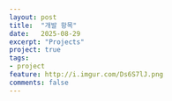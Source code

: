 ```yaml
---
layout: post
title:  "개발 항목"
date:   2025-08-29
excerpt: "Projects"
project: true
tags:
- project
feature: http://i.imgur.com/Ds6S7lJ.png
comments: false
---
```


<!-- # ![Moon Homepage]( https://www.notion.so/2028a44ee5fd8047b2d6e695c511e639?source=copy_link) Notion -->
    




